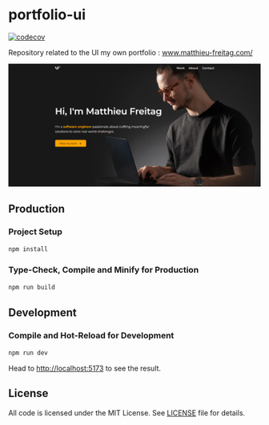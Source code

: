 # portfolio-ui

[![codecov](https://codecov.io/gh/Zapharaos/portfolio-ui/graph/badge.svg?token=7UIR1GPUEJ)](https://codecov.io/gh/Zapharaos/portfolio-ui)

Repository related to the UI my own portfolio : www.matthieu-freitag.com/

![landing.png](docs/landing.png)

## Production

### Project Setup

```sh
npm install
```

### Type-Check, Compile and Minify for Production

```sh
npm run build
```

## Development

### Compile and Hot-Reload for Development

```sh
npm run dev
```

Head to [http://localhost:5173](http://localhost:5173) to see the result.

## License

All code is licensed under the MIT License. See [LICENSE](./LICENSE) file for
details.